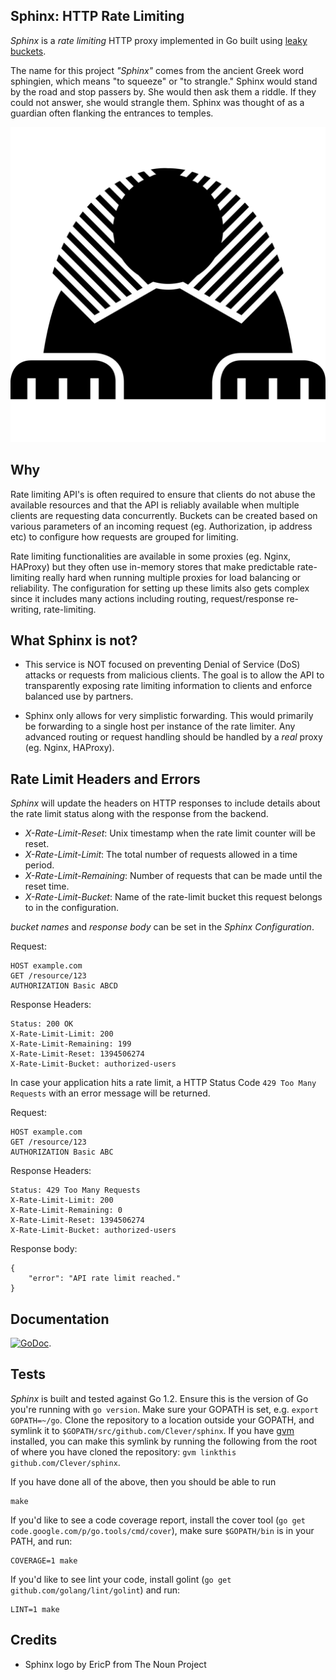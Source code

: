 ## Sphinx: HTTP Rate Limiting

_Sphinx_ is a _rate limiting_ HTTP proxy implemented in Go built using 
[leaky buckets](https://github.com/Clever/leakybucket).

The name for this project _"Sphinx"_ comes from the ancient Greek word sphingien, which means "to squeeze" or "to strangle." 
Sphinx would stand by the road and stop passers by. She would then ask them a riddle. If they could not answer, 
she would strangle them. Sphinx was thought of as a guardian often flanking the entrances to temples.

![Sphinx](logo.png)

## Why

Rate limiting API's is often required to ensure that clients do not abuse the available resources
and that the API is reliably available when multiple clients are requesting data concurrently. Buckets
can be created based on various parameters of an incoming request (eg. Authorization, ip address etc) to
configure how requests are grouped for limiting.

Rate limiting functionalities are available in some proxies (eg. Nginx, HAProxy) but they often use in-memory
stores that make predictable rate-limiting really hard when running multiple proxies for load balancing 
or reliability.  The configuration for setting up these limits also gets complex since it includes 
many actions including routing, request/response re-writing, rate-limiting.

## What Sphinx is not?

* This service is NOT focused on preventing Denial of Service (DoS)
attacks or requests from malicious clients. The goal is to allow the API to
transparently exposing rate limiting information to clients and enforce
balanced use by partners.

* Sphinx only allows for very simplistic forwarding. This would
primarily be forwarding to a single host per instance of the rate limiter. Any
advanced routing or request handling should be handled by a _real_ proxy (eg.
Nginx, HAProxy).


## Rate Limit Headers and Errors

_Sphinx_ will update the headers on HTTP responses to include details
about the rate limit status along with the response from the backend.

 - _X-Rate-Limit-Reset_: Unix timestamp when the rate limit counter will be reset.
 - _X-Rate-Limit-Limit_: The total number of requests allowed in a time period. 
 - _X-Rate-Limit-Remaining_: Number of requests that can be made until the reset time.
 - _X-Rate-Limit-Bucket_: Name of the rate-limit bucket this request belongs to in the configuration.

_bucket names_ and _response body_ can be set in the _Sphinx Configuration_.

Request:

    HOST example.com
    GET /resource/123
    AUTHORIZATION Basic ABCD

Response Headers:

    Status: 200 OK
    X-Rate-Limit-Limit: 200
    X-Rate-Limit-Remaining: 199
    X-Rate-Limit-Reset: 1394506274
    X-Rate-Limit-Bucket: authorized-users

In case your application hits a rate limit, a HTTP Status Code `429 Too Many
Requests` with an error message will be returned.

Request:

    HOST example.com
    GET /resource/123
    AUTHORIZATION Basic ABC

Response Headers:

    Status: 429 Too Many Requests
    X-Rate-Limit-Limit: 200
    X-Rate-Limit-Remaining: 0
    X-Rate-Limit-Reset: 1394506274
    X-Rate-Limit-Bucket: authorized-users

Response body:

    {
        "error": "API rate limit reached."
    }

## Documentation

[![GoDoc](https://godoc.org/github.com/Clever/leakybucket?status.png)](https://godoc.org/github.com/Clever/leakybucket).

## Tests

_Sphinx_ is built and tested against Go 1.2.
Ensure this is the version of Go you're running with `go version`.
Make sure your GOPATH is set, e.g. `export GOPATH=~/go`.
Clone the repository to a location outside your GOPATH, and symlink it to 
`$GOPATH/src/github.com/Clever/sphinx`.
If you have [gvm](https://github.com/moovweb/gvm) installed, you can 
make this symlink by running the following from the root of where you 
have cloned the repository: `gvm linkthis github.com/Clever/sphinx`.

If you have done all of the above, then you should be able to run

```
make
```

If you'd like to see a code coverage report, install the cover tool 
(`go get code.google.com/p/go.tools/cmd/cover`), make sure `$GOPATH/bin` 
is in your PATH, and run:

```
COVERAGE=1 make
```

If you'd like to see lint your code, install golint (`go get github.com/golang/lint/golint`) and run:

```
LINT=1 make
```

## Credits

* Sphinx logo by EricP from The Noun Project
